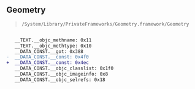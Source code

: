 ## Geometry

> `/System/Library/PrivateFrameworks/Geometry.framework/Geometry`

```diff

   __TEXT.__objc_methname: 0x11
   __TEXT.__objc_methtype: 0x10
   __DATA_CONST.__got: 0x388
-  __DATA_CONST.__const: 0x4f0
+  __DATA_CONST.__const: 0x4ec
   __DATA_CONST.__objc_classlist: 0x1f0
   __DATA_CONST.__objc_imageinfo: 0x8
   __DATA_CONST.__objc_selrefs: 0x18

```
